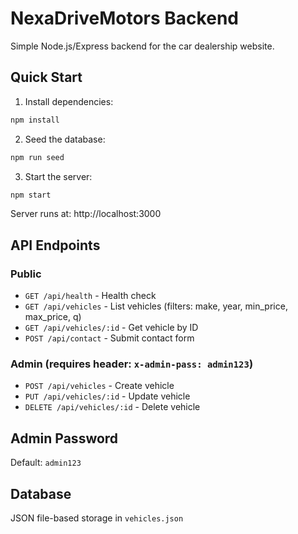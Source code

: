 # NexaDriveMotors Backend

Simple Node.js/Express backend for the car dealership website.

## Quick Start

1. Install dependencies:
```bash
npm install
```

2. Seed the database:
```bash
npm run seed
```

3. Start the server:
```bash
npm start
```

Server runs at: http://localhost:3000

## API Endpoints

### Public
- `GET /api/health` - Health check
- `GET /api/vehicles` - List vehicles (filters: make, year, min_price, max_price, q)
- `GET /api/vehicles/:id` - Get vehicle by ID
- `POST /api/contact` - Submit contact form

### Admin (requires header: `x-admin-pass: admin123`)
- `POST /api/vehicles` - Create vehicle
- `PUT /api/vehicles/:id` - Update vehicle
- `DELETE /api/vehicles/:id` - Delete vehicle

## Admin Password
Default: `admin123`

## Database
JSON file-based storage in `vehicles.json`
